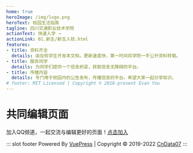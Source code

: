 ```yaml
---
home: true
heroImage: /img/logo.png
heroText: 校园生活指南
tagline: 四川交通职业技术学院
actionText: 快速入学 →
actionLink: 01.新生/新生入校.html
features:
- title: 资料齐全
  details: 由在校学生开发本文档，更新速度快，第一时间将学院一手公开资料转载。
- title: 服务同学
  details: 为同学们提供一个信息桥梁，获取信息无障碍的平台。
- title: 传播内容
  details: 专门用于校园内的公告发布，传播信息的平台。希望大家一起分享知识。
# footer: MIT Licensed | Copyright © 2018-present Evan You
---
```

# 共同编辑页面

加入QQ频道，一起交流与编辑更好的页面！[点击加入](https://qun.qq.com/qqweb/qunpro/share?_wv=3&_wwv=128&appChannel=share&inviteCode=6jrMa&appChannel=share&businessType=9&from=246610&biz=ka')

::: slot footer
Powered By [VuePress](https://vuepress.vuejs.org) | Copyright © 2019-2022 [CnData07](https://github.com/CnData07)
:::
